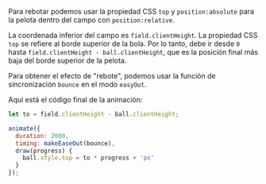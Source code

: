 Para rebotar podemos usar la propiedad CSS `top` y `position:absolute` para la pelota dentro del campo con `position:relative`.

La coordenada inferior del campo es `field.clientHeight`. La propiedad CSS `top` se refiere al borde superior de la bola. Por lo tanto, debe ir desde `0` hasta `field.clientHeight - ball.clientHeight`, que es la posición final más baja del borde superior de la pelota.

Para obtener el efecto de "rebote", podemos usar la función de sincronización `bounce` en el modo `easyOut`.

Aquí está el código final de la animación:

```js
let to = field.clientHeight - ball.clientHeight;

animate({
  duration: 2000,
  timing: makeEaseOut(bounce),
  draw(progress) {
    ball.style.top = to * progress + 'px'
  }
});
```
